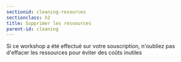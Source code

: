 ```yaml
---
sectionid: cleaning-resources
sectionclass: h2
title: Supprimer les ressources
parent-id: cleaning
---
```


Si ce workshop a été effectué sur votre souscription, n'oubliez pas d'effacer les ressources pour éviter des coûts inutiles

